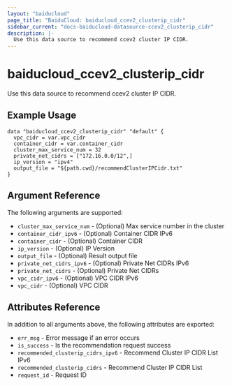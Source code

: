```yaml
---
layout: "baiducloud"
page_title: "BaiduCloud: baiducloud_ccev2_clusterip_cidr"
sidebar_current: "docs-baiducloud-datasource-ccev2_clusterip_cidr"
description: |-
  Use this data source to recommend ccev2 cluster IP CIDR.
---
```


# baiducloud_ccev2_clusterip_cidr

Use this data source to recommend ccev2 cluster IP CIDR.

## Example Usage

```hcl
data "baiducloud_ccev2_clusterip_cidr" "default" {
  vpc_cidr = var.vpc_cidr
  container_cidr = var.container_cidr
  cluster_max_service_num = 32
  private_net_cidrs = ["172.16.0.0/12",]
  ip_version = "ipv4"
  output_file = "${path.cwd}/recommendClusterIPCidr.txt"
}
```

## Argument Reference

The following arguments are supported:

* `cluster_max_service_num` - (Optional) Max service number in the cluster
* `container_cidr_ipv6` - (Optional) Container CIDR IPv6
* `container_cidr` - (Optional) Container CIDR
* `ip_version` - (Optional) IP Version
* `output_file` - (Optional) Result output file
* `private_net_cidrs_ipv6` - (Optional) Private Net CIDRs IPv6
* `private_net_cidrs` - (Optional) Private Net CIDRs
* `vpc_cidr_ipv6` - (Optional) VPC CIDR IPv6
* `vpc_cidr` - (Optional) VPC CIDR

## Attributes Reference

In addition to all arguments above, the following attributes are exported:

* `err_msg` - Error message if an error occurs
* `is_success` - Is the recommendation request success
* `recommended_clusterip_cidrs_ipv6` - Recommend Cluster IP CIDR List IPv6
* `recommended_clusterip_cidrs` - Recommend Cluster IP CIDR List
* `request_id` - Request ID


